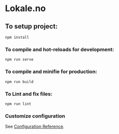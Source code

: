 # Lokale.no

## To setup project:
```
npm install
```

### To compile and hot-reloads for development:
```
npm run serve
```

### To compile and minifie for production:
```
npm run build
```

### To Lint and fix files:
```
npm run lint
```

### Customize configuration
See [Configuration Reference](https://cli.vuejs.org/config/).
